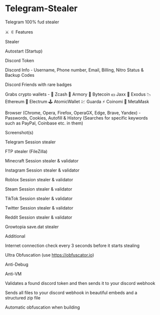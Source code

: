 # Telegram-Stealer
Telegram 100% fud stealer


⚔ 〢 Features

Stealer

Autostart (Startup)

Discord Token

Discord Info - Username, Phone number, Email, Billing, Nitro Status & Backup Codes

Discord Friends with rare badges

Grabs crypto wallets - 💸 Zcash 🚀 Armory 📀 Bytecoin 💵 Jaxx 💎 Exodus 📉 Ethereum 🔨 Electrum 🕹 AtomicWallet 💹 Guarda ⚡ Coinomi 🦊 MetaMask

Browser (Chrome, Opera, Firefox, OperaGX, Edge, Brave, Yandex) - Passwords, Cookies, Autofill & History (Searches for specific keywords such as PayPal, Coinbase etc. in them)

Screenshot(s)

Telegram Session stealer

FTP stealer (FileZilla)

Minecraft Session stealer & validator

Instagram Session stealer & validator

Roblox Session stealer & validator

Steam Session stealer & validator

TikTok Session stealer & validator

Twitter Session stealer & validator

Reddit Session stealer & validator

Growtopia save.dat stealer

Additional

Internet connection check every 3 seconds before it starts stealing

Ultra Obfuscation (use https://obfuscator.io)

Anti-Debug

Anti-VM

Validates a found discord token and then sends it to your discord webhook

Sends all files to your discord webhook in beautiful embeds and a structured zip file

Automatic obfuscation when building



